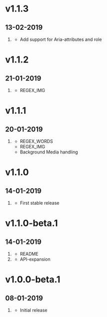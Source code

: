 # v1.1.3

## 13-02-2019

1. [](#improved)
   - Add support for Aria-attributes and role

# v1.1.2

## 21-01-2019

1. [](#improved)
   - REGEX_IMG

# v1.1.1

## 20-01-2019

1. [](#bugfix)
   - REGEX_WORDS
   - REGEX_IMG
   - Background Media handling

# v1.1.0

## 14-01-2019

1. [](#new)
   - First stable release

# v1.1.0-beta.1

## 14-01-2019

1. [](#improved)
   - README
2. [](#new)
   - API-expansion

# v1.0.0-beta.1

## 08-01-2019

1. [](#new)
   - Initial release
